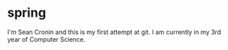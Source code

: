 # spring
I'm Sean Cronin and this is my first attempt at git. I am currently in my 3rd year of Computer Science.
